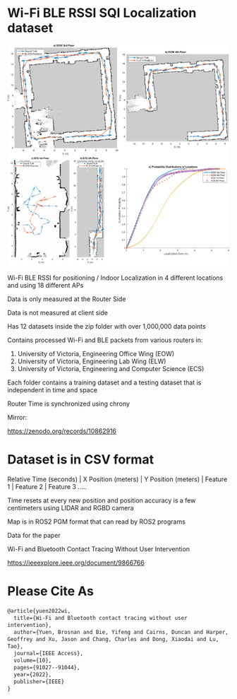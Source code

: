 # Wi-Fi BLE RSSI SQI Localization dataset

![](DatasetA.png)


Wi-Fi BLE RSSI for positioning / Indoor Localization in 4 different locations and using 18 different APs

Data is only measured at the Router Side

Data is not measured at client side

Has 12 datasets inside the zip folder with over 1,000,000 data points

Contains processed Wi-Fi and BLE packets from various routers in:  
1. University of Victoria, Engineering Office Wing (EOW)
2. University of Victoria, Engineering Lab Wing (ELW)
3. University of Victoria, Engineering and Computer Science (ECS)
 
Each folder contains a training dataset and a testing dataset that is independent in time and space

Router Time is synchronized using chrony

Mirror:

https://zenodo.org/records/10862916

# Dataset is in CSV format
Relative Time (seconds) | X Position (meters) | Y Position (meters) | Feature 1 | Feature 2 | Feature 3 .....

Time resets at every new position and position accuracy is a few centimeters using LIDAR and RGBD camera


Map is in ROS2 PGM format that can read by ROS2 programs


Data for the paper

Wi-Fi and Bluetooth Contact Tracing Without User Intervention

https://ieeexplore.ieee.org/document/9866766

# Please Cite As

```
@article{yuen2022wi,
  title={Wi-Fi and Bluetooth contact tracing without user intervention},
  author={Yuen, Brosnan and Bie, Yifeng and Cairns, Duncan and Harper, Geoffrey and Xu, Jason and Chang, Charles and Dong, Xiaodai and Lu, Tao},
  journal={IEEE Access},
  volume={10},
  pages={91027--91044},
  year={2022},
  publisher={IEEE}
}
```
